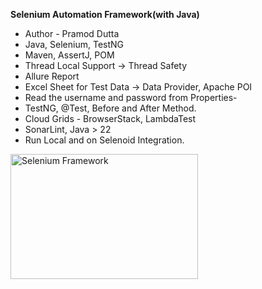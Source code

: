 **Selenium Automation Framework(with Java)**
* Author - Pramod Dutta
* Java, Selenium, TestNG
* Maven, AssertJ, POM
* Thread Local Support → Thread Safety
* Allure Report
* Excel Sheet for Test Data → Data Provider, Apache POI
* Read the username and password from Properties-
* TestNG, @Test, Before and After Method.
* Cloud Grids - BrowserStack, LambdaTest
* SonarLint, Java > 22
* Run Local and on Selenoid Integration.
  
<img src="https://github.com/user-attachments/assets/e57a68a5-fe4e-4128-ba6e-145808f9341f" alt="Selenium Framework" width="300" height="200">
